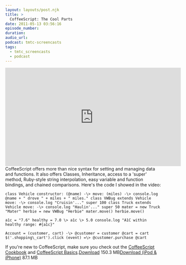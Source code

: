 ```yaml
---
layout: layouts/post.njk
title: >
  CoffeeScript: The Cool Parts
date: 2011-05-13 03:56:16
episode_number:
duration:
audio_url:
podcast: tmtc-screencasts
tags:
  - tmtc_screencasts
  - podcast
---
```


<iframe width="560" height="315" src="http://www.youtube.com/embed/43P0kWswWWI" frameborder="0" allowfullscreen></iframe>CoffeeScript offers more than nice syntax for setting and managing data and functions. It also offers Classes, Inheritance, access to a 'super' method, Ruby-style string interpolation, easy variable and function bindings, and chained comparisons. Here's the code I showed in the video:

    class Vehicle constructor: (@name) -\> move: (miles) -\> console.log @name + " drove " + miles + " miles." class VWBug extends Vehicle move: -\> console.log "Cruisin'..." super 100 class Truck extends Vehicle move: -\> console.log "Haulin'..." super 50 mater = new Truck "Mater" herbie = new VWBug "Herbie" mater.move() herbie.move()

    a1c = "7.6" healthy = 7.0 \> a1c \> 5.0 console.log "A1C within healthy range: #{a1c}"

    Account = (customer, cart) -\> @customer = customer @cart = cart $('.shopping\_cart').click (event) =\> @customer.purchase @cart

If you're new to CoffeeScript, make sure you check out the [CoffeeScript Cookbook](http://coffeescriptcookbook.com) and [CoffeeScript Basics](http://teachmetocode.com/screencasts/coffeescript-basics-a-teach-me-to-code-tutorial/).[Download](http://traffic.libsyn.com/tmtc/CoffeescriptTheCoolParts.m4v) 150.3 MB[Download (iPod & iPhone)](http://traffic.libsyn.com/tmtc/CoffeescriptTheCoolPartsiPhone.m4v) 87.1 MB
